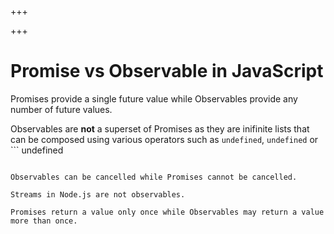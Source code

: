 
+++

+++
# Promise vs Observable in JavaScript

Promises provide a single future value while Observables provide any number of future values.

Observables are **not** a superset of Promises as they are inifinite lists that can be composed using various operators such as ```
undefined
```, ```
undefined
``` or ```
undefined
```.

Observables can be cancelled while Promises cannot be cancelled.

Streams in Node.js are not observables.

Promises return a value only once while Observables may return a value more than once.

